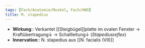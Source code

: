 ```yaml
---
tags: [Fach/Anatomie/Muskel, Fach/HNO]
title: M. stapedius
---
```

- **Wirkung**:: Verkantet [[Steigbügel]]platte im ovalen Fenster → Kraftübertragung↓ → Schallleitung↓ (*Stapediusreflex*)
- **Innervation**:: N. stapedius aus [[N. facialis (VII)]]